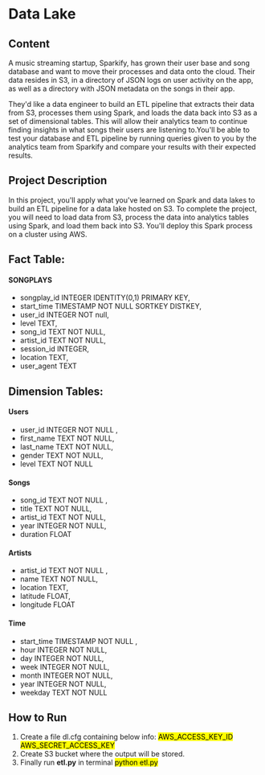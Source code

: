 # Data Lake

## Content
A music streaming startup, Sparkify, has grown their user base and song database and want to move their processes and data onto the cloud. Their data resides in S3, in a directory of JSON logs on user activity on the app, as well as a directory with JSON metadata on the songs in their app.

They'd like a data engineer to build an ETL pipeline that extracts their data from S3, processes them using Spark, and loads the data back into S3 as a set of dimensional tables. This will allow their analytics team to continue finding insights in what songs their users are listening to.You'll be able to test your database and ETL pipeline by running queries given to you by the analytics team from Sparkify and compare your results with their expected results.


## Project Description
In this project, you'll apply what you've learned on Spark and data lakes to build an ETL pipeline for a data lake hosted on S3. To complete the project, you will need to load data from S3, process the data into analytics tables using Spark, and load them back into S3. You'll deploy this Spark process on a cluster using AWS.

## Fact Table: 

#### SONGPLAYS
- songplay_id INTEGER IDENTITY(0,1)   PRIMARY KEY,
- start_time TIMESTAMP NOT NULL SORTKEY DISTKEY,
- user_id INTEGER  NOT null,
- level TEXT,
- song_id TEXT NOT NULL,
- artist_id TEXT NOT NULL,
- session_id INTEGER,
- location TEXT,
- user_agent TEXT

## Dimension Tables:

#### Users 

- user_id INTEGER NOT NULL ,
- first_name TEXT NOT NULL,
- last_name TEXT NOT NULL,
- gender TEXT NOT NULL,
- level TEXT NOT NULL

#### Songs 

- song_id TEXT NOT NULL ,
- title TEXT NOT NULL,
- artist_id TEXT NOT NULL,
- year INTEGER NOT NULL,
- duration FLOAT

#### Artists 

- artist_id TEXT NOT NULL ,
- name TEXT NOT NULL,
- location TEXT,
- latitude FLOAT,
- longitude FLOAT

#### Time 

- start_time TIMESTAMP NOT NULL ,
- hour INTEGER NOT NULL,
- day INTEGER NOT NULL,
- week INTEGER NOT NULL,
- month INTEGER NOT NULL,
- year INTEGER NOT NULL,
- weekday TEXT NOT NULL

## How to Run

1. Create a file dl.cfg containing below info:
    <mark>AWS_ACCESS_KEY_ID</mark>
    <mark>AWS_SECRET_ACCESS_KEY</mark>
2. Create S3 bucket where the output will be stored.
3. Finally run **etl.py** in terminal 
    <mark>python etl.py</mark>
    